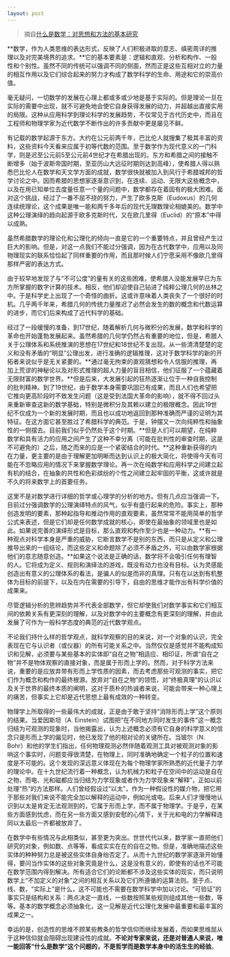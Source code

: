 ```yaml
---
layout: post
---
```


> 摘自[什么是数学：对思想和方法的基本研究](https://book.douban.com/subject/10455982/)

**数学，作为人类思维的表达形式，反映了人们积极进取的意志、缜密周详的推理以及对完美境界的追求。**它的基本要素是：逻辑和直观、分析和构作、一般性和个别性。虽然不同的传统可以强调不同的侧面，然而正是这些互相对立的力量的相互作用以及它们综合起来的努力才构成了数学科学的生命、用途和它的崇高价值。

毫无疑问，一切数学的发展在心理上都或多或少地是基于实际的。但是理论一旦在实际的需要中出现，就不可避免地会使它自身获得发展的动力，并超越出直接实用的局限。这种从应用科学到理论科学的发展趋势，不仅常见于古代历史中，而且在工程师和物理学家为近代数学不断作出的许多贡献中更是屡见不鲜。

有记载的数学起源于东方。大约在公元前两千年，巴比伦人就搜集了极其丰富的资料，这些资料今天看来应属于初等代数的范围。至于数学作为现代意义的一门科学，则是迟至公元前5至公元前4世纪才在希腊出现的。东方和希腊之间的接触不断增多（始于波斯帝国时期，至亚历山大远征时期则达到高峰），使希腊人得以熟悉巴比伦人在数学和天文学方面的成就，数学很快就被加入到风行于希腊城邦的哲学讨论之中。因而希腊的思想家逐渐意识到，在连续、运动、无限大这些概念中，以及在用已知单位去度量任意一个量的问题中，数学都存在着固有的极大困难。面对这个挑战，经过了一番不屈不挠的努力，产生了欧多克斯（Eudoxus）的几何连续统理论，这个成果是唯一能和两千多年后的现代无理数理论相媲美的。数学中这种公理演绎的趋向起源于欧多克斯时代，又在欧几里得（Euclid）的“原本”中得以成熟。

虽然希腊数学的理论化和公理化的倾向一直是它的一个重要特点，并且曾经产生过巨大的影响。但是，对这一点我们不能过分强调，因为在古代数学中，应用以及同物理现实的联系恰恰起了同样重要的作用，而且那时候人们宁愿采用不像欧几里得那样严密的表达方式。

由于较早地发现了与“不可公度”的量有关的这些困难，使希腊人没能发展早已为东方所掌握的数字计算的技术。相反，他们却迫使自己钻进了纯粹公理几何的丛林之中。于是科学史上出现了一个奇怪的曲折。这或许意味着人类丧失了一个很好的时机。几乎两千年来，希腊几何的传统力量推迟了必然会发生的数的概念和代数运算的进步，而它们后来构成了近代科学的基础。

经过了一段缓慢的准备，到17世纪，随着解析几何与微积分的发展，数学和科学的革命也开始蓬勃发展起来。虽然希腊的几何学仍然占有重要的地位，但是，希腊人关于公理体系和系统推演的思想在17世纪和18世纪不复出现。从一些清清楚楚的定义和没有矛盾的“明显”公理出发，进行准确的逻辑推理，这对于数学科学的新的开拓者来说似乎是无关紧要的。**通过毫无拘束的直观猜想和令人信服的推理，再加上荒谬的神秘论以及对形式推理的超人力量的盲目相信，他们征服了一个蕴藏着无限财富的数学世界。**但是后来，大发展引起的狂热逐渐让位于一种自我控制的批判精神。到了19世纪，由于数学本身需要巩固已有成果，而且人们也希望把它推向更高阶段时不致发生问题（这是受到法国大革命的影响），就不得不回过头来重新审查这新的数学基础，特别是微积分及其赖以建立的极限概念。因此19世纪不仅成为一个新的发展时期，而且也以成功地返回到那种准确而严谨的证明为其特征。在这方面它甚至胜过了希腊科学的典范。于是，钟摆又一次向纯粹性和抽象性的一侧摆去。目前我们似乎仍然处于这个时期。**但是人们可以期望，在纯粹数学和具有活力的应用之间产生了这种不幸分离（可能在批判性的审查时期，这是不可避免的）之后，随之而来的应是一个紧密结合的时代。**这种重新获得的内在力量，更主要的是由于理解更加明晰而达到认识上的极大简化，将使得今天有可能在不忽略应用的情况下来掌握数学理论。再一次在纯数学和应用科学之间建立起有机的结合，在抽象的共性和色彩缤纷的个性之间建立起牢固的平衡，这或许就是不久的将来数学上的首要任务。

这里不是对数学进行详细的哲学或心理学的分析的地方。但有几点应当强调一下。目前过分强调数学的公理演绎特点的风气，似乎有盛行起来的危险。事实上，那种创造发明的要素，那种起指导和推动作用的直观要素，虽然常常不能用简单的哲学公式来表述，但是它们却是任何数学成就的核心，即使在最抽象的领域里也是如此。如果说完善的演绎形式是目标，那么直观和构作至少也是一种动力。**有一种观点对科学本身是严重的威胁，它断言数学不是别的东西，而只是从定义和公理推导出来的一组结论，而这些定义和命题除了必须不矛盾之外，可以由数学家根据他们的意志随意创造。**如果这个说法是正确的话，数学将不会吸引任何有理智的人。它将成为定义、规则和演绎法的游戏，既没有动力也没有目标。认为灵感能创造出有意义的公理体系的看法，是骗人的似是而非的真理。只有在以达到有机整体为目标的前提下，以及在内在需要的引导下，自由的思维才能作出有科学价值的成果来。

尽管逻辑分析的思辨趋势并不代表全部数学，但它却使我们对数学事实和它们相互间的依赖关系有更深刻的理解，以及对数学中的主要概念有更深刻的理解，并由此发展了可作为一般科学态度的典范的近代数学观点。

不论我们持什么样的哲学观点，就科学观察的目的来说，对一个对象的认识，完全表现在它与认识者（或仪器）的所有可能关系之中。当然仅仅是感觉并不能构成知识和见解，必须要与某些基本的实体即“自在之物”相适应、相印证，所谓“自在之物”并不是物体观察的直接对象，而是属于形而上学的。然而，对于科学方法来说，重要的是应放弃带有形而上学性质的因素，而去考虑那些可观测的事实，把它们作为概念和构作的最终根源。放弃对“自在之物”的领悟，对“终极真理”的认识以及关于世界的最终本质的阐明，这对于质朴的热诚者来说，可能会带来一种心理上的痛苦，但事实上它却是近代思想上最有成效的一种转变。

物理学上所取得的一些最伟大的成就，正是由于敢于坚持“消除形而上学”这个原则的结果。当爱因斯坦（A. Einstein）试图把“在不同地方同时发生的事件”这一概念归结为可观测的现象时，当他揭露出，认为上述概念必须有它自身的科学意义的信念只是形而上学的偏见时，他已发现了他的相对论的关键所在。当玻尔（N. Bohr）和他的学生们指出，任何物理观测必然伴随着观测工具对被观测对象的影响这个事实时，问题变得很清楚，在物理上，同时准确地确定一个粒子的位置和速度是不可能的。这个发现的深远意义体现在为每个物理学家所熟悉的近代量子力学的理论中。在十九世纪流行着一种概念，认为机械力和粒子在空间中的运动是自在之物，而电、光和磁都应当归结为力学现象或者作为力学现象来“解释”，正如以前处理“热”的方法那样。人们曾经假设过“以太”，作为一种假设性的媒介物，把它用于那些对我们来说不能完全加以解释的运动中，例如光或电。后来人们才慢慢地认识到以太是肯定无法观测到的，它属于形而上学，而不属于物理学。于是乎，在某些方面感到忧虑，而在另一些方面又感到安慰的心情下，关于光和电的力学解释连同以太最后一齐都被放弃了。

在数学中有些情况与此相类似，甚至更为突出。世世代代以来，数学家一直把他们研究的对象，例如数、点等等，看成实实在在的自在之物。但是，准确地描述这些实体的种种努力总是被这些实体自身绐否定了。从而十九世纪的数学家逐渐开始懂得，要问当作实体的这些对象究竟是什么，这是没有意义的，即使有的话也不可能在数学范围内得到解决。所有适合它们的论断都不涉及这些实体的现实，而只说明数学上“不加定义的对象”之间的相互关系以及它们所遵循的运算法则。至于点、线、数，“实际上”是什么，这不可能也不需要在数学科学中加以讨论。“可验证”的事实只是结构和关系：两点决定一直线，一些数按照某些规则组成其他一些数，等等。基本的数学概念必须抽象化，这一见解是近代公理化发展中最重要和最丰富的成果之一。

幸运的是，创造性的思维不顾某些教条的哲学信仰而继续发展着，而如果思维屈从于这种信仰就会阻碍出现建设性的成就。**不论对专家来说，还是对普通人来说，唯一能回答“什么是数学”这个问题的，不是哲学而是数学本身中的活生生的经验**。
